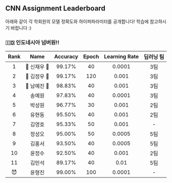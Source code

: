 ## CNN Assignment Leaderboard

아래와 같이 각 학회원의 모델 정확도와 하이퍼파라미터를 공개합니다! 학습에 참고하시기 바랍니다 :)

### 🇮🇩 인도네시아 넘버원!!


| Rank | Name  | Accuracy | Epoch | Learning Rate | 딥러닝 팀 |
|:----:|:-----:|:--------:|:-----:|:-------------:|:-------:|
| 1 | 👑 신재우 👑 |  99.17% | 40 | 0.0001 | 3팀 |
| 2 | 🥈 김정우 🥈 |  99.17% | 120 | 0.001 | 3팀 |
| 3 | 🥉 남예진 🥉 |  98.83% | 40 | 0.001  | 3팀 |
| 4 | 송예원 |  97.83% | 40 | 0.0001 | 3팀 |
| 5 | 박성원 |  96.77% | 30 | 0.001  | 2팀 | 
| 6 | 유현동 |  95.50% | 40 | 0.001  | 2팀 |
| 7 | 김영호 |  95.33% | 50 | 0.001  | -  |
| 8 | 정성오 |  95.00% | 50 | 0.0005 | 5팀 |
| 9 | 김홍서 |  93.50% | 40 | 0.0005 | 5팀 |
| 10 | 윤정수 |  92.50% | 40 | 0.001 | 2팀 |
| 11 | 김민석 |  89.17% | 40 | 0.01  | 5팀 |
| 😈 | 윤형진 |  99.00% | 100 | 0.0001 | - |
